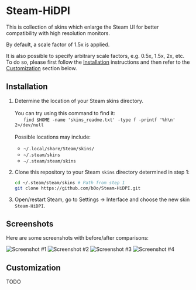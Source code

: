 Steam-HiDPI
=============

This is collection of skins which enlarge the Steam UI for better compatibility
with high resolution monitors.

By default, a scale factor of 1.5x is applied.

It is also possible to specify arbitrary scale factors, e.g. 0.5x, 1.5x, 2x,
etc. To do so, please first follow the [Installation](#installation)
instructions and then refer to the [Customization](#customization) section
below.

Installation
------------

1. Determine the location of your Steam skins directory.<br><br>
   You can try using this command to find it:<br>
   &nbsp;&nbsp;&nbsp;&nbsp;&nbsp;&nbsp;`find $HOME -name 'skins_readme.txt' -type f -printf '%h\n' 2>/dev/null`<br><br>
   Possible locations may include:<br>
   - `~/.local/share/Steam/skins/`
   - `~/.steam/skins`
   - `~/.steam/steam/skins`

2. Clone this repository to your Steam `skins` directory determined in step 1:

    ```bash
    cd ~/.steam/steam/skins # Path from step 1
    git clone https://github.com/b0o/Steam-HiDPI.git
    ```

3. Open/restart Steam, go to Settings -> Interface and choose the new skin `Steam-HiDPI`.

Screenshots
-----------

Here are some screenshots with before/after comparisons:

<!-- TODO: update screenshots -->
![Screenshot #1](docs/screenshots/screenshot1.png)
![Screenshot #2](docs/screenshots/screenshot2.png)
![Screenshot #3](docs/screenshots/screenshot3.png)
![Screenshot #4](docs/screenshots/screenshot4.png)

Customization
------------

TODO
